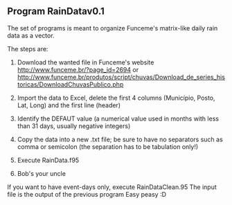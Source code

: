 ## Program RainDatav0.1

The set of programs is meant to organize Funceme's matrix-like daily rain data as a vector.

The steps are:
1. Download the wanted file in Funceme's website <http://www.funceme.br/?page_id=2694> or <http://www.funceme.br/produtos/script/chuvas/Download_de_series_historicas/DownloadChuvasPublico.php>

2. Import the data to Excel, delete the first 4 columns (Município, Posto, Lat, Long) and the first line (header)
 
3. Identify the DEFAUT value (a numerical value used in months with less than 31 days, usually negative integers)
 
4. Copy the data into a new .txt file; be sure to have no separators such as comma or semicolon (the separation has to be tabulation only!)
 
5. Execute RainData.f95
 
6. Bob's your uncle

If you want to have event-days only, execute RainDataClean.95
The input file is the output of the previous program
Easy peasy :D
